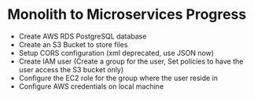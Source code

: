 # Monolith to Microservices Progress

- Create AWS RDS PostgreSQL database
- Create an S3 Bucket to store files
- Setup CORS configuration (xml deprecated, use JSON now)
- Create IAM user (Create a group for the user, Set policies to have the user access the S3 bucket only)
- Configure the EC2 role for the group where the user reside in
- Configure AWS credentials on local machine